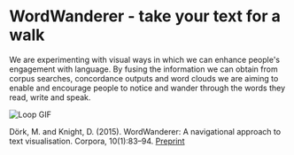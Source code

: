 # WordWanderer - take your text for a walk

We are experimenting with visual ways in which we can enhance people's engagement with language. By fusing the information we can obtain from corpus searches, concordance outputs and word clouds we are aiming to enable and encourage people to notice and wander through the words they read, write and speak.

![Loop GIF](http://wordwanderer.org/img/visgif.gif)

Dörk, M. and Knight, D. (2015). WordWanderer: A navigational approach to text visualisation. Corpora, 10(1):83–94. [Preprint](http://mariandoerk.de/wordwanderer/corpora2015.pdf) 
